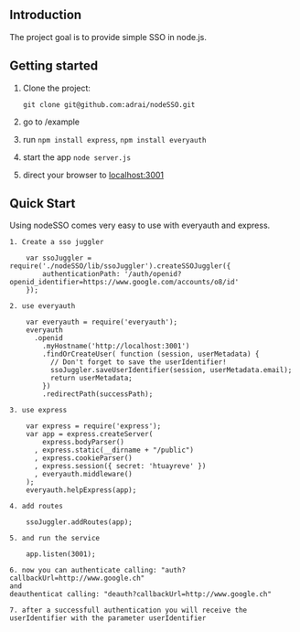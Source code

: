 ## Introduction

The project goal is to provide simple SSO in node.js. 

## Getting started

1. Clone the project:

    `git clone git@github.com:adrai/nodeSSO.git`
    
2. go to /example
    
3. run `npm install express`, `npm install everyauth`

4. start the app `node server.js`

5. direct your browser to [localhost:3001](http://localhost:3001)

## Quick Start

Using nodeSSO comes very easy to use with everyauth and express.

	1. Create a sso juggler
		
		var ssoJuggler = require('./nodeSSO/lib/ssoJuggler').createSSOJuggler({
			authenticationPath: '/auth/openid?openid_identifier=https://www.google.com/accounts/o8/id'
		});
		
	2. use everyauth
	
		var everyauth = require('everyauth');
		everyauth
		  .openid
			.myHostname('http://localhost:3001')
			.findOrCreateUser( function (session, userMetadata) {
			  // Don't forget to save the userIdentifier!
			  ssoJuggler.saveUserIdentifier(session, userMetadata.email);
			  return userMetadata;
			})
			.redirectPath(successPath);
			
	3. use express
	
		var express = require('express');
		var app = express.createServer(
			express.bodyParser()
		  , express.static(__dirname + "/public")
		  , express.cookieParser()
		  , express.session({ secret: 'htuayreve' })
		  , everyauth.middleware()
		);
		everyauth.helpExpress(app);

	4. add routes
	
		ssoJuggler.addRoutes(app);
		
	5. and run the service
	
		app.listen(3001);
		
	6. now you can authenticate calling: "auth?callbackUrl=http://www.google.ch" 
	and 
	deauthenticat calling: "deauth?callbackUrl=http://www.google.ch"
	
	7. after a successfull authentication you will receive the userIdentifier with the parameter userIdentifier
